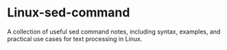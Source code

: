 # Linux-sed-command
A collection of useful sed command notes, including syntax, examples, and practical use cases for text processing in Linux.
